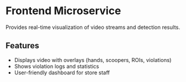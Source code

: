 # Frontend Microservice

Provides real-time visualization of video streams and detection results.

## Features
- Displays video with overlays (hands, scoopers, ROIs, violations)
- Shows violation logs and statistics
- User-friendly dashboard for store staff
